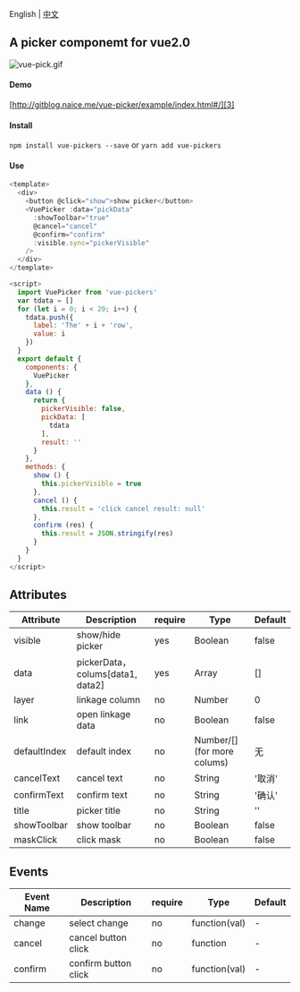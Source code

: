 English | [中文](https://github.com/naihe138/vue-picker)

A picker componemt for vue2.0
------
![vue-pick.gif][1]


#### Demo

[http://gitblog.naice.me/vue-picker/example/index.html#/][3]


#### Install

`npm install vue-pickers --save` or `yarn add vue-pickers`


#### Use

````javascript
<template>
  <div>
    <button @click="show">show picker</button>
    <VuePicker :data="pickData"
      :showToolbar="true"
      @cancel="cancel"
      @confirm="confirm"
      :visible.sync="pickerVisible"
    />
  </div>
</template>

<script>
  import VuePicker from 'vue-pickers'
  var tdata = []
  for (let i = 0; i < 20; i++) {
    tdata.push({
      label: 'The' + i + 'row',
      value: i
    })
  }
  export default {
    components: {
      VuePicker
    },
    data () {
      return {
        pickerVisible: false,
        pickData: [
          tdata
        ],
        result: ''
      }
    },
    methods: {
      show () {
        this.pickerVisible = true
      },
      cancel () {
        this.result = 'click cancel result: null'
      },
      confirm (res) {
        this.result = JSON.stringify(res)
      }
    }
  }
</script>
````

## Attributes

Attribute | Description | require | Type | Default
---- | --- | --- | --- | ---
visible | show/hide picker | yes | Boolean | false
data | pickerData，colums[data1, data2]  | yes | Array | []
layer | linkage column  | no | Number | 0
link | open linkage data  | no | Boolean | false
defaultIndex | default index  | no | Number/[](for more colums) | 无
cancelText | cancel text  | no | String | '取消'
confirmText | confirm text  | no | String | '确认'
title | picker title  | no | String | ''
showToolbar | show toolbar  | no | Boolean | false
maskClick | click mask  | no | Boolean | false


## Events

Event Name | Description | require | Type | Default
---- | --- | --- | --- | ---
change | select change | no | function(val) | -
cancel | cancel button click | no | function | -
confirm | confirm button click  | no | function(val) | -


[1]: http://ypimg.naice.me/vue-picker.gif
[3]: http://gitblog.naice.me/vue-picker/index.html#/
